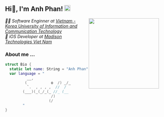 <!-- Add banner here -->
<h2> Hi👋, I'm Anh Phan! <img src="https://i.stack.imgur.com/kOnzy.gif)" width="20"></h2>
<img align='right' src="https://i.giphy.com/media/mTPjPA6SSXgTsnZ1Dh/200w.webp" width="230">
<p>
  <em>👨‍💻 Software Enginner at <a href="https://vku.udn.vn/">Vietnam - Korea University of Information and Communication Technology</a>
  </em><br>
  <em>📱 iOS Developer at <a href="">Madison Technologies Viet Nam</a>
  </em>
</p>

### About me ...  

```swift
struct Bio {
  static let name: String = "Anh Phan"
  var language = "
          __,
         (           o  /) _/_
          `.  , , , ,  //  /
        (___)(_(_/_(_ //_ (__
                     /)
                    (/
        "
}
```
